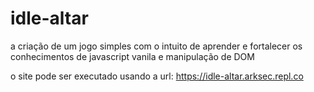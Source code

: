 # idle-altar
a criação de um jogo simples com o intuito de aprender e fortalecer os conhecimentos de javascript vanila e manipulação de DOM

o site pode ser executado usando a url: https://idle-altar.arksec.repl.co

